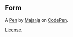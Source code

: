 Form
----


A [Pen](https://codepen.io/majanja/pen/OJPGXWd) by [Majanja](https://codepen.io/majanja) on [CodePen](https://codepen.io).

[License](https://codepen.io/majanja/pen/OJPGXWd/license).
